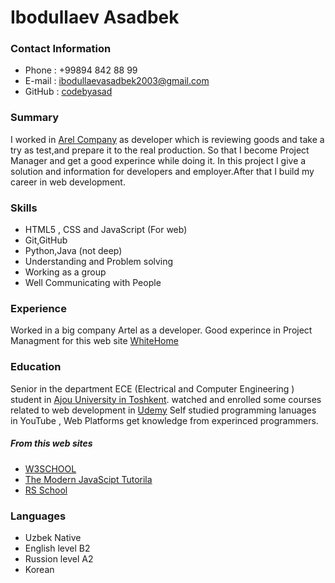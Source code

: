 # Ibodullaev Asadbek



### Contact Information

* Phone : +99894 842 88 99
* E-mail : ibodullaevasadbek2003@gmail.com
* GitHub : [codebyasad](https://github.com/codebyasad)
  

### Summary
I worked in [Arel Company]( https://artelgroup.org/ ) as developer which is reviewing goods and take a try as test,and prepare it to the real production. So that I become Project Manager and get a good experince while doing it. In this project I give a solution and information for developers and employer.After that I build my career in web development.

### Skills

* HTML5 , CSS and JavaScript (For web)
* Git,GitHub
* Python,Java (not deep)
* Understanding and Problem solving
* Working as a group
* Well Communicating with People
  
### Experience

Worked in a big company Artel as a developer.
Good experince in Project Managment for this web site [WhiteHome](https://whitehome.uz/en/)


### Education
Senior in the department ECE (Electrical and Computer Engineering ) student in [Ajou University in Toshkent](https://ajou.uz/uz).
watched and enrolled some courses related to web development in [Udemy](https://udemy.com/)
Self studied programming lanuages in YouTube , Web Platforms get knowledge from experinced programmers.
##### From this web sites

* [W3SCHOOL](https://www.w3schools.com/)
* [The Modern JavaScipt Tutorila](https://javascript.info/)
* [RS School](https://rs.school/)

### Languages

* Uzbek  Native
* English  level B2
* Russion  level A2
* Korean